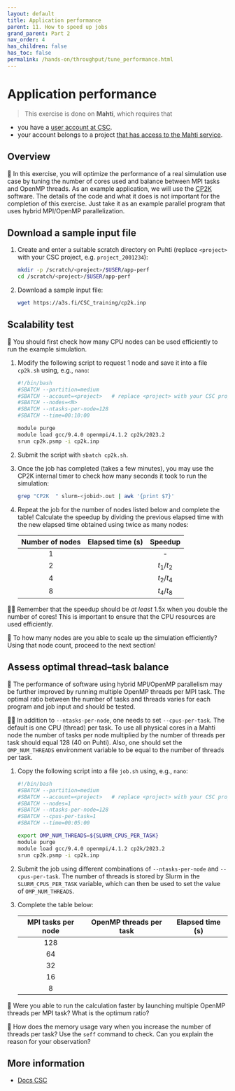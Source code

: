 ```yaml
---
layout: default
title: Application performance
parent: 11. How to speed up jobs
grand_parent: Part 2
nav_order: 4
has_children: false
has_toc: false
permalink: /hands-on/throughput/tune_performance.html
---
```


# Application performance

> This exercise is done on **Mahti**, which requires that

- you have a [user account at CSC](https://docs.csc.fi/accounts/how-to-create-new-user-account/).
- your account belongs to a project [that has access to the Mahti service](https://docs.csc.fi/accounts/how-to-add-service-access-for-project/).

## Overview

💬 In this exercise, you will optimize the performance of a real simulation use
case by tuning the number of cores used and balance between MPI tasks and
OpenMP threads. As an example application, we will use the
[CP2K](https://docs.csc.fi/apps/cp2k/) software. The details of the code and
what it does is not important for the completion of this exercise. Just take it
as an example parallel program that uses hybrid MPI/OpenMP parallelization.

## Download a sample input file

1. Create and enter a suitable scratch directory on Puhti (replace `<project>`
   with your CSC project, e.g. `project_2001234`):

   ```bash
   mkdir -p /scratch/<project>/$USER/app-perf
   cd /scratch/<project>/$USER/app-perf
   ```

2. Download a sample input file:
 
   ```bash
   wget https://a3s.fi/CSC_training/cp2k.inp
   ```

## Scalability test

💬 You should first check how many CPU nodes can be used efficiently to run the
example simulation.

1. Modify the following script to request 1 node and save it into a file
   `cp2k.sh` using, e.g., `nano`:
   
   ```bash
   #!/bin/bash
   #SBATCH --partition=medium
   #SBATCH --account=<project>   # replace <project> with your CSC project, e.g. project_2001234
   #SBATCH --nodes=<N>
   #SBATCH --ntasks-per-node=128
   #SBATCH --time=00:10:00

   module purge
   module load gcc/9.4.0 openmpi/4.1.2 cp2k/2023.2
   srun cp2k.psmp -i cp2k.inp
   ```

2. Submit the script with `sbatch cp2k.sh`.
3. Once the job has completed (takes a few minutes), you may use the CP2K
   internal timer to check how many seconds it took to run the simulation:

   ```bash
   grep "CP2K  " slurm-<jobid>.out | awk '{print $7}'
   ```

4. Repeat the job for the number of nodes listed below and complete the table!
   Calculate the speedup by dividing the previous elapsed time with the new
   elapsed time obtained using twice as many nodes:

   | Number of nodes | Elapsed time (s) | Speedup                         |
   |:---------------:|:----------------:|:-------------------------------:|
   |1                |                  | -                               |
   |2                |                  | *t*<sub>1</sub>/*t*<sub>2</sub> |
   |4                |                  | *t*<sub>2</sub>/*t*<sub>4</sub> |
   |8                |                  | *t*<sub>4</sub>/*t*<sub>8</sub> |

☝🏻 Remember that the speedup should be *at least* 1.5x when you double the
number of cores! This is important to ensure that the CPU resources are used
efficiently.

💭 To how many nodes are you able to scale up the simulation efficiently? Using
that node count, proceed to the next section!

## Assess optimal thread–task balance

💬 The performance of software using hybrid MPI/OpenMP parallelism may be 
further improved by running multiple OpenMP threads per MPI task. The optimal
ratio between the number of tasks and threads varies for each program and job
input and should be tested.

☝🏻 In addition to `--ntasks-per-node`, one needs to set `--cpus-per-task`. The
default is one CPU (thread) per task. To use all physical cores in a Mahti node
the number of tasks per node multiplied by the number of threads per task
should equal 128 (40 on Puhti). Also, one should set the `OMP_NUM_THREADS`
environment variable to be equal to the number of threads per task.

1. Copy the following script into a file `job.sh` using, e.g., `nano`:

   ```bash
   #!/bin/bash
   #SBATCH --partition=medium
   #SBATCH --account=<project>   # replace <project> with your CSC project, e.g. project_2001234
   #SBATCH --nodes=1
   #SBATCH --ntasks-per-node=128
   #SBATCH --cpus-per-task=1
   #SBATCH --time=00:05:00

   export OMP_NUM_THREADS=${SLURM_CPUS_PER_TASK}
   module purge
   module load gcc/9.4.0 openmpi/4.1.2 cp2k/2023.2
   srun cp2k.psmp -i cp2k.inp
   ```

2. Submit the job using different combinations of `--ntasks-per-node` and
   `--cpus-per-task`. The number of threads is stored by Slurm in the
   `SLURM_CPUS_PER_TASK` variable, which can then be used to set the value of
   `OMP_NUM_THREADS`.

3. Complete the table below:

   | MPI tasks per node  | OpenMP threads per task | Elapsed time (s) |
   |:-------------------:|:-----------------------:|:----------------:|
   |128                  |                         |                  |
   |64                   |                         |                  |
   |32                   |                         |                  |
   |16                   |                         |                  |
   |8                    |                         |                  |

💭 Were you able to run the calculation faster by launching multiple OpenMP
threads per MPI task? What is the optimum ratio?

💭 How does the memory usage vary when you increase the number of threads per
   task? Use the `seff` command to check. Can you explain the reason for your
   observation?

## More information

- [Docs CSC](https://docs.csc.fi)